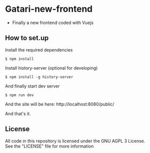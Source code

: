 # Gatari-new-frontend
- Finally a new frontend coded with Vuejs
## How to set.up 

Install the required dependencies
```
$ npm install
```

Install history-server (optional for developing)
```
$ npm install -g history-server
```

And finally start dev server
```
$ npm run dev
```


And the site will be here: http://localhost:8080/public/


And that's it.

## License
All code in this repository is licensed under the GNU AGPL 3 License.  
See the "LICENSE" file for more information  